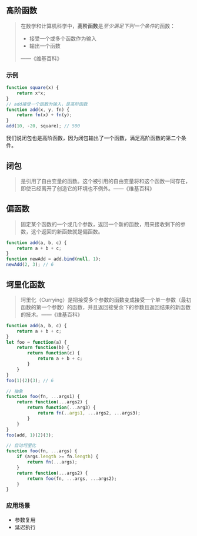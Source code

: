 ## 高阶函数

> 在数学和计算机科学中，**高阶函数**是*至少满足下列一个条件*的函数：
>
> - 接受一个或多个函数作为输入
> - 输出一个函数
>
> ——《维基百科》

### 示例

```javascript
function square(x) {
    return x*x;
}
// add接受一个函数为输入，是高阶函数
function add(x, y, fn) {
    return fn(x) + fn(y);
}
add(10, -20, square); // 500
```

我们说闭包也是高阶函数，因为闭包输出了一个函数，满足高阶函数的第二个条件。



## 闭包

> 是引用了自由变量的函数。这个被引用的自由变量将和这个函数一同存在，即使已经离开了创造它的环境也不例外。——《维基百科》



## 偏函数

> 固定某个函数的一个或几个参数，返回一个新的函数，用来接收剩下的参数，这个返回的新函数就是偏函数。

```javascript
function add(a, b, c) {
    return a + b + c;
}
function newAdd = add.bind(null, 1);
newAdd(2, 3); // 6
```

## 坷里化函数

> 坷里化（Currying）是把接受多个参数的函数变成接受一个单一参数（最初函数的第一个参数）的函数，并且返回接受余下的参数且返回结果的新函数的技术。——《维基百科》

```javascript
function add(a, b, c) {
    return a + b + c;
}
let foo = function(a) {
    return function(b) {
        return function(c) {
            return a + b + c;
        }
    }
}
foo(1)(2)(3); // 6

// 抽象
function foo(fn, ...args1) {
    return function(...args2) {
        return function(...arg3) {
            return fn(..args1, ...args2, ...args3);
        }
    }
}
foo(add, 1)(2)(3);

// 自动坷里化
function foo(fn, ...args) {
    if (args.length >= fn.length) {
        return fn(...args);
    }
    return function(...args2) {
        return foo(fn, ...args, ...args2);
    }
}
```

### 应用场景

- 参数复用
- 延迟执行